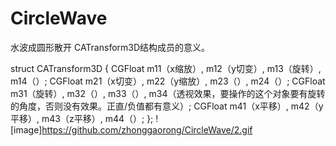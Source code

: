 # CircleWave
水波成圆形散开
CATransform3D结构成员的意义。

struct CATransform3D
{
CGFloat m11（x缩放）, m12（y切变）, m13（旋转）, m14（）;
CGFloat m21（x切变）, m22（y缩放）, m23（）, m24（）;
CGFloat m31（旋转）, m32（）, m33（）, m34（透视效果，要操作的这个对象要有旋转的角度，否则没有效果。正直/负值都有意义）;
CGFloat m41（x平移）, m42（y平移）, m43（z平移）, m44（）;
}; 
 ![image]https://github.com/zhonggaorong/CircleWave/2.gif
